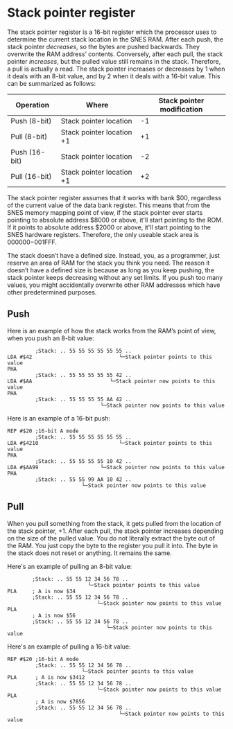 # Stack pointer register
The stack pointer register is a 16-bit register which the processor uses to determine the current stack location in the SNES RAM. After each push, the stack pointer *decreases*, so the bytes are pushed backwards. They overwrite the RAM address’ contents. Conversely, after each pull, the stack pointer *increases*, but the pulled value still remains in the stack. Therefore, a pull is actually a read. The stack pointer increases or decreases by 1 when it deals with an 8-bit value, and by 2 when it deals with a 16-bit value. This can be summarized as follows:

|Operation|Where|Stack pointer modification|
|-|-|-|
|Push (8-bit)|Stack pointer location|-1|
|Pull (8-bit)|Stack pointer location +1|+1|
|Push (16-bit)|Stack pointer location|-2|
|Pull (16-bit)|Stack pointer location +1|+2|

The stack pointer register assumes that it works with bank $00, regardless of the current value of the data bank register. This means that from the SNES memory mapping point of view, if the stack pointer ever starts pointing to absolute address $8000 or above, it'll start pointing to the ROM. If it points to absolute address $2000 or above, it'll start pointing to the SNES hardware registers. Therefore, the only useable stack area is $000000-$001FFF.

The stack doesn’t have a defined size. Instead, you, as a programmer, just reserve an area of RAM for the stack you think you need. The reason it doesn’t have a defined size is because as long as you keep pushing, the stack pointer keeps decreasing without any set limits. If you push too many values, you might accidentally overwrite other RAM addresses which have other predetermined purposes.

## Push
Here is an example of how the stack works from the RAM’s point of view, when you push an 8-bit value:
```
         ;Stack: .. 55 55 55 55 55 55 ..
LDA #$42                            └─Stack pointer points to this value
PHA
         ;Stack: .. 55 55 55 55 55 42 ..
LDA #$AA                         └─Stack pointer now points to this value
PHA
         ;Stack: .. 55 55 55 55 AA 42 ..
                              └─Stack pointer now points to this value
```

Here is an example of a 16-bit push:
```
REP #$20 ;16-bit A mode
         ;Stack: .. 55 55 55 55 55 55 ..
LDA #$4210                          └─Stack pointer points to this value
PHA
         ;Stack: .. 55 55 55 55 10 42 ..
LDA #$AA99                    └─Stack pointer now points to this value
PHA
         ;Stack: .. 55 55 99 AA 10 42 ..
                        └─Stack pointer now points to this value
```

## Pull
When you pull something from the stack, it gets pulled from the location of the stack pointer, +1. After each pull, the stack pointer increases depending on the size of the pulled value. You do not literally extract the byte out of the RAM. You just copy the byte to the register you pull it into. The byte in the stack does not reset or anything. It remains the same. 

Here's an example of pulling an 8-bit value:
```
        ;Stack: .. 55 55 12 34 56 78 ..
                          └─Stack pointer points to this value
PLA     ; A is now $34
        ;Stack: .. 55 55 12 34 56 78 ..
                             └─Stack pointer now points to this value
PLA
        ; A is now $56
        ;Stack: .. 55 55 12 34 56 78 ..
                                └─Stack pointer now points to this value
```

Here's an example of pulling a 16-bit value:
```
REP #$20 ;16-bit A mode
         ;Stack: .. 55 55 12 34 56 78 ..
                        └─Stack pointer points to this value
PLA      ; A is now $3412
         ;Stack: .. 55 55 12 34 56 78 ..
                             └─Stack pointer now points to this value
PLA
         ; A is now $7856
         ;Stack: .. 55 55 12 34 56 78 ..
                                    └─Stack pointer now points to this value
```
